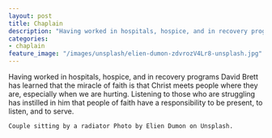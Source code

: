```yaml
---
layout: post
title: Chaplain
description: "Having worked in hospitals, hospice, and in recovery programs David Brett has learned that the miracle of faith is that Christ meets people where they are, especially when we are hurting."
categories:
- chaplain
feature_image: "/images/unsplash/elien-dumon-zdvrozV4Lr8-unsplash.jpg"
---
```

Having worked in hospitals, hospice, and in recovery programs David Brett has learned that the miracle of faith is that Christ meets people where they are, especially when we are hurting. Listening to those who are struggling has instilled in him that people of faith have a responsibility to be present, to listen, and to serve.
<!--more-->  

`Couple sitting by a radiator Photo by Elien Dumon on Unsplash.`
